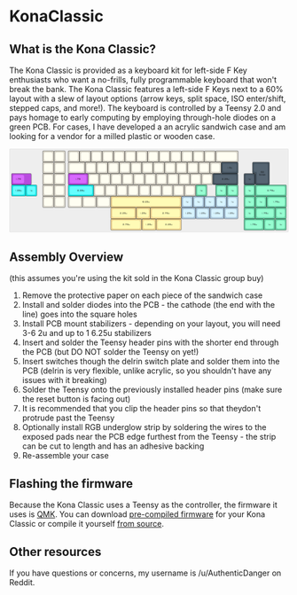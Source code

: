 # KonaClassic

## What is the Kona Classic?

The Kona Classic is provided as a keyboard kit for left-side F Key enthusiasts who want a no-frills, fully programmable keyboard that won't break the bank. The Kona Classic features a left-side F Keys next to a 60% layout with a slew of layout options (arrow keys, split space, ISO enter/shift, stepped caps, and more!). The keyboard is controlled by a Teensy 2.0 and pays homage to early computing by employing through-hole diodes on a green PCB. For cases, I have developed a an acrylic sandwich case and am looking for a vendor for a milled plastic or wooden case.

![Kona Clasic PCB Supported Layouts](KonaClassicPCBLayouts.png)

## Assembly Overview
(this assumes you're using the kit sold in the Kona Classic group buy)

1. Remove the protective paper on each piece of the sandwich case
2. Install and solder diodes into the PCB - the cathode (the end with the line) goes into the square holes
3. Install PCB mount stabilizers - depending on your layout, you will need 3-6 2u and up to 1 6.25u stabilizers
4. Insert and solder the Teensy header pins with the shorter end through the PCB (but DO NOT solder the Teensy on yet!)
5. Insert switches though the delrin switch plate and solder them into the PCB (delrin is very flexible, unlike acrylic, so you shouldn't have any issues with it breaking)
6. Solder the Teensy onto the previously installed header pins (make sure the reset button is facing out)
7. It is recommended that you clip the header pins so that theydon't protrude past the Teensy
8. Optionally install RGB underglow strip by soldering the wires to the exposed pads near the PCB edge furthest from the Teensy - the strip can be cut to length and has an adhesive backing
9. Re-assemble your case

## Flashing the firmware

Because the Kona Classic uses a Teensy as the controller, the firmware it uses is [QMK](https://github.com/qmk/qmk_firmware). You can download [pre-compiled firmware](KonaClassic/QMKFirmware/) for your Kona Classic or compile it yourself [from source](KonaClassic/QMKFirmware/source/).

## Other resources

If you have questions or concerns, my username is /u/AuthenticDanger on Reddit.